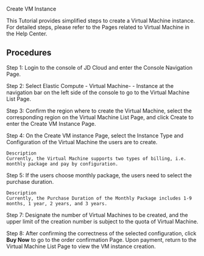 Create VM Instance

This Tutorial provides simplified steps to create a Virtual Machine instance. For detailed steps, please refer to the Pages related to Virtual Machine in the Help Center.

## Procedures
Step 1: Login to the console of JD Cloud and enter the Console Navigation Page.

Step 2: Select Elastic Compute - Virtual Machine- - Instance at the navigation bar on the left side of the console to go to the Virtual Machine List Page.

Step 3: Confirm the region where to create the Virtual Machine, select the corresponding region on the Virtual Machine List Page, and click Create to enter the Create VM Instance Page.

Step 4: On the Create VM instance Page, select the Instance Type and Configuration of the Virtual Machine the users are to create.

	Description
	Currently, the Virtual Machine supports two types of billing, i.e. monthly package and pay by configuration.

Step 5: If the users choose monthly package, the users need to select the purchase duration.

	Description
	Currently, the Purchase Duration of the Monthly Package includes 1-9 months, 1 year, 2 years, and 3 years.

Step 7: Designate the number of Virtual Machines to be created, and the upper limit of the creation number is subject to the quota of Virtual Machine.

Step 8: After confirming the correctness of the selected configuration, click **Buy Now** to go to the order confirmation Page. Upon payment, return to the Virtual Machine List Page to view the VM instance creation.

